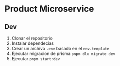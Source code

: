 # Product Microservice

## Dev

1. Clonar el repositorio 
2. Instalar dependecias
3. Crear un archivo `.env` basado en el `env.template`
4. Ejecutar migracion de prisma `pnpm dlx migrate dev`
5. Ejecutar `pnpm start:dev`